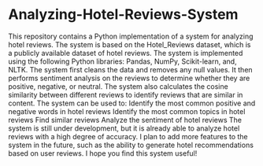 # Analyzing-Hotel-Reviews-System
This repository contains a Python implementation of a system for analyzing hotel reviews. The system is based on the Hotel_Reviews dataset, which is a publicly available dataset of hotel reviews.
The system is implemented using the following Python libraries: Pandas, NumPy, Scikit-learn, and, NLTK.
The system first cleans the data and removes any null values. It then performs sentiment analysis on the reviews to determine whether they are positive, negative, or neutral. The system also calculates the cosine similarity between different reviews to identify reviews that are similar in content.
The system can be used to:
Identify the most common positive and negative words in hotel reviews
Identify the most common topics in hotel reviews
Find similar reviews
Analyze the sentiment of hotel reviews
The system is still under development, but it is already able to analyze hotel reviews with a high degree of accuracy. I plan to add more features to the system in the future, such as the ability to generate hotel recommendations based on user reviews.
I hope you find this system useful!
